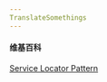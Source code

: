 ```yaml
---
TranslateSomethings
---
```


#### 维基百科

[Service Locator Pattern](https://github.com/Omooo/TranslateSomethings/blob/main/Wikipedia/Service%20Locator%20Pattern.md)
